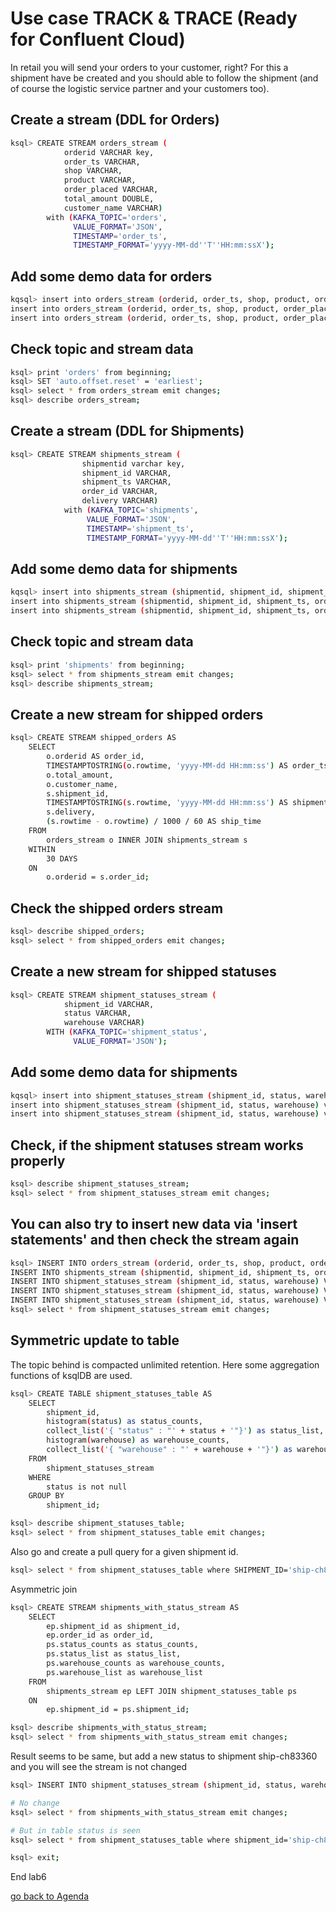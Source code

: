 # Use case TRACK & TRACE (Ready for Confluent Cloud)
In retail you will send your orders to your customer, right? For this a shipment have be created and you should able to follow the shipment (and of course the logistic service partner and your customers too).

## Create a stream (DDL for Orders)
```bash
ksql> CREATE STREAM orders_stream (
			orderid VARCHAR key,
			order_ts VARCHAR,
			shop VARCHAR,
			product VARCHAR,
			order_placed VARCHAR,
			total_amount DOUBLE,
			customer_name VARCHAR)
		with (KAFKA_TOPIC='orders',
		      VALUE_FORMAT='JSON',
		      TIMESTAMP='order_ts',
		      TIMESTAMP_FORMAT='yyyy-MM-dd''T''HH:mm:ssX');
```

## Add some demo data for orders
```bash
kqsql> insert into orders_stream (orderid, order_ts, shop, product, order_placed, total_amount, customer_name) values ('1', '2021-04-22T11:58:25Z', 'Otto', 'iPhoneX', 'BERLIN', 462.11, 'Carsten Muetzlitz');
insert into orders_stream (orderid, order_ts, shop, product, order_placed, total_amount, customer_name) values ('2', '2021-04-22T12:58:25Z', 'Apple', 'MacBookPro13', 'BERLIN', 3462.11, 'Carsten Muetzlitz');
insert into orders_stream (orderid, order_ts, shop, product, order_placed, total_amount, customer_name) values ('3', '2021-04-22T13:58:25Z', 'Amazon', 'Apple Pencil', 'BERLIN', 62.11, 'Carsten Muetzlitz');
```

## Check topic and stream data
```bash
ksql> print 'orders' from beginning;
ksql> SET 'auto.offset.reset' = 'earliest';
ksql> select * from orders_stream emit changes;
ksql> describe orders_stream;
```

## Create a stream (DDL for Shipments)
```bash
ksql> CREATE STREAM shipments_stream (
				shipmentid varchar key,
				shipment_id VARCHAR,
				shipment_ts VARCHAR,
				order_id VARCHAR,
				delivery VARCHAR)
			with (KAFKA_TOPIC='shipments',
			     VALUE_FORMAT='JSON',
			     TIMESTAMP='shipment_ts',
			     TIMESTAMP_FORMAT='yyyy-MM-dd''T''HH:mm:ssX');
```

## Add some demo data for shipments
```bash
kqsql> insert into shipments_stream (shipmentid, shipment_id, shipment_ts, order_id, delivery) values ('ship-ch83360', 'ship-ch83360', '2021-04-22T12:13:39Z', '1', 'UPS');
insert into shipments_stream (shipmentid, shipment_id, shipment_ts, order_id, delivery) values ('ship-xf72808', 'ship-xf72808', '2021-04-22T13:04:13Z', '2', 'DHL');
insert into shipments_stream (shipmentid, shipment_id, shipment_ts, order_id, delivery) values ('ship-kr47454', 'ship-kr47454', '2021-04-22T14:13:39Z', '3', 'HERMES');
```

## Check topic and stream data
```bash
ksql> print 'shipments' from beginning;
ksql> select * from shipments_stream emit changes;
ksql> describe shipments_stream;
```

## Create a new stream for shipped orders
```bash
ksql> CREATE STREAM shipped_orders AS
	SELECT
		o.orderid AS order_id,
		TIMESTAMPTOSTRING(o.rowtime, 'yyyy-MM-dd HH:mm:ss') AS order_ts,
		o.total_amount,
		o.customer_name,
		s.shipment_id,
		TIMESTAMPTOSTRING(s.rowtime, 'yyyy-MM-dd HH:mm:ss') AS shipment_ts,
		s.delivery, 
		(s.rowtime - o.rowtime) / 1000 / 60 AS ship_time
	FROM
		orders_stream o INNER JOIN shipments_stream s
	WITHIN
		30 DAYS
	ON
		o.orderid = s.order_id;
```

## Check the shipped orders stream
```bash
ksql> describe shipped_orders;
ksql> select * from shipped_orders emit changes;
```

## Create a new stream for shipped statuses
```bash
ksql> CREATE STREAM shipment_statuses_stream (
			shipment_id VARCHAR,
			status VARCHAR,
			warehouse VARCHAR)
		WITH (KAFKA_TOPIC='shipment_status',
		      VALUE_FORMAT='JSON');
```

## Add some demo data for shipments
```bash
kqsql> insert into shipment_statuses_stream (shipment_id, status, warehouse) values ('ship-kr47454', 'in delivery', 'FRANKFURT');
insert into shipment_statuses_stream (shipment_id, status, warehouse) values ('ship-kr47454', 'in delivery', 'BERLIN');
insert into shipment_statuses_stream (shipment_id, status, warehouse) values ('ship-kr47454', 'delivered', '@customer');
```

## Check, if the shipment statuses stream works properly
```bash
ksql> describe shipment_statuses_stream;
ksql> select * from shipment_statuses_stream emit changes;
```

## You can also try to insert new data via 'insert statements' and then check the stream again
```bash
ksql> INSERT INTO orders_stream (orderid, order_ts, shop, product, order_placed, total_amount, customer_name) VALUES ('"10"', '2019-03-29T06:01:18Z', 'Otto', 'iPhoneX','Berlin', 133548.84, 'Mark Mustermann');
INSERT INTO shipments_stream (shipmentid, shipment_id, shipment_ts, order_id, delivery) VALUES ('"ship-ch83360"','ship-ch83360', '2019-03-31T18:13:39Z', '10', 'UPS');
INSERT INTO shipment_statuses_stream (shipment_id, status, warehouse) VALUES ('ship-ch83360', 'in delivery', 'BERLIN');
INSERT INTO shipment_statuses_stream (shipment_id, status, warehouse) VALUES ('ship-ch83360', 'in delivery', 'FRANKFURT');
INSERT INTO shipment_statuses_stream (shipment_id, status, warehouse) VALUES ('ship-ch83360', 'delivered', '@customer');
ksql> select * from shipment_statuses_stream emit changes;
```

## Symmetric update to table
The topic behind is compacted unlimited retention. Here some aggregation functions of ksqlDB are used.
```bash
ksql> CREATE TABLE shipment_statuses_table AS
	SELECT
		shipment_id,
		histogram(status) as status_counts,
		collect_list('{ "status" : "' + status + '"}') as status_list,
		histogram(warehouse) as warehouse_counts,
		collect_list('{ "warehouse" : "' + warehouse + '"}') as warehouse_list
	FROM
		shipment_statuses_stream
	WHERE
		status is not null
	GROUP BY
		shipment_id;

ksql> describe shipment_statuses_table;
ksql> select * from shipment_statuses_table emit changes;
```

Also go and create a pull query for a given shipment id.
```bash
ksql> select * from shipment_statuses_table where SHIPMENT_ID='ship-ch83360';
```

Asymmetric join
```bash
ksql> CREATE STREAM shipments_with_status_stream AS
	SELECT
		ep.shipment_id as shipment_id,
		ep.order_id as order_id,
		ps.status_counts as status_counts,
		ps.status_list as status_list,
		ps.warehouse_counts as warehouse_counts,
		ps.warehouse_list as warehouse_list
	FROM
		shipments_stream ep LEFT JOIN shipment_statuses_table ps
	ON
		ep.shipment_id = ps.shipment_id;

ksql> describe shipments_with_status_stream;
ksql> select * from shipments_with_status_stream emit changes;
```

Result seems to be same, but add a new status to shipment ship-ch83360 and you will see the stream is not changed
```bash
ksql> INSERT INTO shipment_statuses_stream (shipment_id, status, warehouse) VALUES ('ship-ch83360', 'post-update', '@attendee');

# No change
ksql> select * from shipments_with_status_stream emit changes;

# But in table status is seen
ksql> select * from shipment_statuses_table where shipment_id='ship-ch83360';

ksql> exit;
````

End lab6

[go back to Agenda](https://github.com/ora0600/confluent-ksqldb-hands-on-workshop/blob/master/README.md#hands-on-agenda-and-labs)
